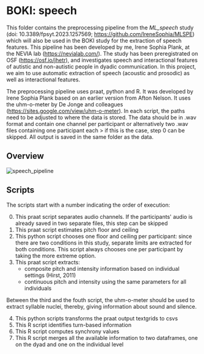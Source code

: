 # BOKI: speech

This folder contains the preprocessing pipeline from the *ML_speech* study (doi: 10.3389/fpsyt.2023.1257569; https://github.com/IreneSophia/MLSPE) which will also be used in the BOKI study for the extraction of speech features. This pipeline has been developed by me, Irene Sophia Plank, at the NEVIA lab (https://nevialab.com/). The study has been preregistrated on OSF (https://osf.io/jhetr), and investigates speech and interactional features of autistic and non-autistic people in dyadic communication. In this project, we aim to use automatic extraction of speech (acoustic and prosodic) as well as interactional features.

The preprocessing pipeline uses praat, python and R. It was developed by Irene Sophia Plank based on an earlier version from Afton Nelson. It uses the uhm-o-meter by De Jonge and colleagues (https://sites.google.com/view/uhm-o-meter). In each script, the paths need to be adjusted to where the data is stored. The data should be in .wav format and contain one channel per participant or alternatively two .wav files containing one participant each > if this is the case, step 0 can be skipped. All output is saved in the same folder as the data. 

## Overview
![speech_pipeline](https://user-images.githubusercontent.com/40594634/214036786-319e1aea-abe2-4e58-b33f-9e32c91d1447.PNG)


## Scripts

The scripts start with a number indicating the order of execution:

0. This praat script separates audio channels. If the participants' audio is already saved in two separate files, this step can be skipped
1. This praat script estimates pitch floor and ceiling
2. This python script chooses one floor and ceiling per participant: since there are two conditions in this study, separate limits are extracted for both conditions. This script always chooses one per participant by taking the more extreme option.
3. This praat script extracts:
	- composite pitch and intensity information based on individual settings (Hirst, 2011)
	- continuous pitch and intensity using the same parameters for all individuals
  
Between the third and the fouth script, the uhm-o-meter should be used to extract syllable nuclei, thereby, giving information about sound and silence.

4. This python scripts transforms the praat output textgrids to csvs
5. This R script identifies turn-based information
6. This R script computes synchrony values
7. This R script merges all the available information to two dataframes, one on the dyad and one on the individual level
